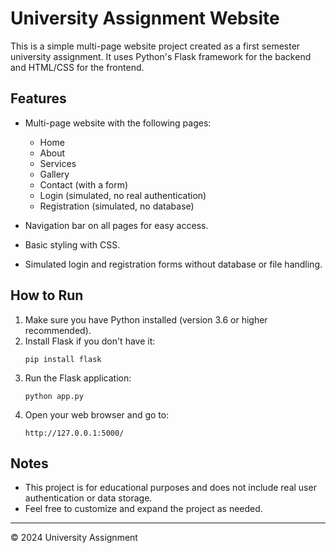 # University Assignment Website

This is a simple multi-page website project created as a first semester university assignment. It uses Python's Flask framework for the backend and HTML/CSS for the frontend.

## Features

- Multi-page website with the following pages:
  - Home
  - About
  - Services
  - Gallery
  - Contact (with a form)
  - Login (simulated, no real authentication)
  - Registration (simulated, no database)

- Navigation bar on all pages for easy access.
- Basic styling with CSS.
- Simulated login and registration forms without database or file handling.

## How to Run

1. Make sure you have Python installed (version 3.6 or higher recommended).
2. Install Flask if you don't have it:
   ```
   pip install flask
   ```
3. Run the Flask application:
   ```
   python app.py
   ```
4. Open your web browser and go to:
   ```
   http://127.0.0.1:5000/
   ```

## Notes

- This project is for educational purposes and does not include real user authentication or data storage.
- Feel free to customize and expand the project as needed.

---

&copy; 2024 University Assignment
